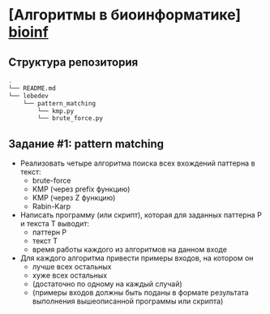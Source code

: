 [Алгоритмы в биоинформатике] [bioinf]
==========================

[bioinf]: http://bioinformaticsinstitute.ru/courses/bioalgo/2013/spring

Структура репозитория
---------------------

```bash
. 
└── README.md
└── lebedev
    └── pattern_matching
        └── kmp.py
        └── brute_force.py

```

Задание #1: pattern matching
----------------------------

* Реализовать четыре алгоритма поиска всех вхождений паттерна в текст:
   * brute-force
   * KMP (через prefix функцию)
   * KMP (через Z функцию)
   * Rabin-Karp
* Написать программу (или скрипт), которая для заданных паттерна P и текста T выводит:
   * паттерн P
   * текст T
   * время работы каждого из алгоритмов на данном входе
* Для каждого алгоритма привести примеры входов, на котором он
   * лучше всех остальных
   * хуже всех остальных
   * (достаточно по одному на каждый случай)
   * (примеры входов должны быть поданы в формате результата выполнения вышеописанной программы или скрипта)
